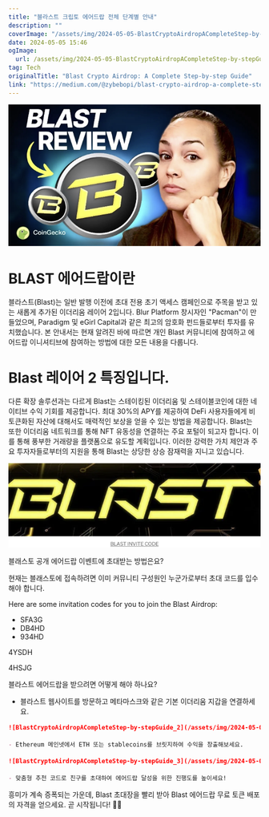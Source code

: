 ```yaml
---
title: "블라스트 크립토 에어드랍 전체 단계별 안내"
description: ""
coverImage: "/assets/img/2024-05-05-BlastCryptoAirdropACompleteStep-by-stepGuide_0.png"
date: 2024-05-05 15:46
ogImage: 
  url: /assets/img/2024-05-05-BlastCryptoAirdropACompleteStep-by-stepGuide_0.png
tag: Tech
originalTitle: "Blast Crypto Airdrop: A Complete Step-by-step Guide"
link: "https://medium.com/@zybebopi/blast-crypto-airdrop-a-complete-step-by-step-guide-d883f9cbcd87"
---
```



![](/assets/img/2024-05-05-BlastCryptoAirdropACompleteStep-by-stepGuide_0.png)

# BLAST 에어드랍이란

블라스트(Blast)는 일반 발행 이전에 초대 전용 초기 액세스 캠페인으로 주목을 받고 있는 새롭게 추가된 이더리움 레이어 2입니다. Blur Platform 창시자인 "Pacman"이 만들었으며, Paradigm 및 eGirl Capital과 같은 최고의 암호화 펀드들로부터 투자를 유치했습니다. 본 안내서는 현재 알려진 바에 따르면 개인 Blast 커뮤니티에 참여하고 에어드랍 이니셔티브에 참여하는 방법에 대한 모든 내용을 다룹니다.

# Blast 레이어 2 특징입니다.



다른 확장 솔루션과는 다르게 Blast는 스테이킹된 이더리움 및 스테이블코인에 대한 네이티브 수익 기회를 제공합니다. 최대 30%의 APY를 제공하여 DeFi 사용자들에게 비토큰화된 자산에 대해서도 매력적인 보상을 얻을 수 있는 방법을 제공합니다. Blast는 또한 이더리움 네트워크를 통해 NFT 유동성을 연결하는 주요 포털이 되고자 합니다. 이를 통해 풍부한 거래량을 플랫폼으로 유도할 계획입니다. 이러한 강력한 가치 제안과 주요 투자자들로부터의 지원을 통해 Blast는 상당한 상승 잠재력을 지니고 있습니다.

![이미지](/assets/img/2024-05-05-BlastCryptoAirdropACompleteStep-by-stepGuide_1.png)

블래스토 공개 에어드랍 이벤트에 초대받는 방법은요?

현재는 블래스토에 접속하려면 이미 커뮤니티 구성원인 누군가로부터 초대 코드를 입수해야 합니다.



Here are some invitation codes for you to join the Blast Airdrop:

- SFA3G
- DB4HD
- 934HD



4YSDH

4HSJG

블라스트 에어드랍을 받으려면 어떻게 해야 하나요?

- 블라스트 웹사이트를 방문하고 메타마스크와 같은 기본 이더리움 지갑을 연결하세요.



```markdown
![BlastCryptoAirdropACompleteStep-by-stepGuide_2](/assets/img/2024-05-05-BlastCryptoAirdropACompleteStep-by-stepGuide_2.png)

- Ethereum 메인넷에서 ETH 또는 stablecoins를 브릿지하여 수익을 창출해보세요.

![BlastCryptoAirdropACompleteStep-by-stepGuide_3](/assets/img/2024-05-05-BlastCryptoAirdropACompleteStep-by-stepGuide_3.png)

- 맞춤형 추천 코드로 친구를 초대하여 에어드랍 달성을 위한 진행도를 높이세요!
```



흥미가 계속 증폭되는 가운데, Blast 초대장을 빨리 받아 Blast 에어드랍 무료 토큰 배포의 자격을 얻으세요. 곧 시작됩니다! 🚀🎁